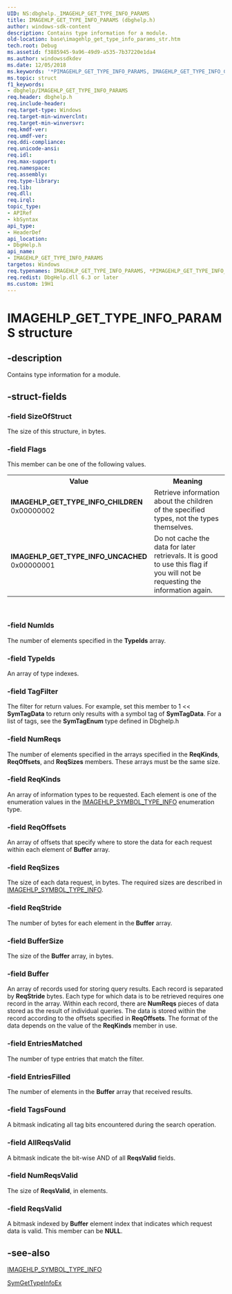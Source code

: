 ```yaml
---
UID: NS:dbghelp._IMAGEHLP_GET_TYPE_INFO_PARAMS
title: IMAGEHLP_GET_TYPE_INFO_PARAMS (dbghelp.h)
author: windows-sdk-content
description: Contains type information for a module.
old-location: base\imagehlp_get_type_info_params_str.htm
tech.root: Debug
ms.assetid: f3885945-9a96-49d9-a535-7b37220e1da4
ms.author: windowssdkdev
ms.date: 12/05/2018
ms.keywords: '*PIMAGEHLP_GET_TYPE_INFO_PARAMS, IMAGEHLP_GET_TYPE_INFO_CHILDREN, IMAGEHLP_GET_TYPE_INFO_PARAMS, IMAGEHLP_GET_TYPE_INFO_PARAMS structure, IMAGEHLP_GET_TYPE_INFO_UNCACHED, PIMAGEHLP_GET_TYPE_INFO_PARAMS, PIMAGEHLP_GET_TYPE_INFO_PARAMS structure pointer, _IMAGEHLP_GET_TYPE_INFO_PARAMS, base.imagehlp_get_type_info_params_str, dbghelp/IMAGEHLP_GET_TYPE_INFO_PARAMS, dbghelp/PIMAGEHLP_GET_TYPE_INFO_PARAMS'
ms.topic: struct
f1_keywords:
- dbghelp/IMAGEHLP_GET_TYPE_INFO_PARAMS
req.header: dbghelp.h
req.include-header: 
req.target-type: Windows
req.target-min-winverclnt: 
req.target-min-winversvr: 
req.kmdf-ver: 
req.umdf-ver: 
req.ddi-compliance: 
req.unicode-ansi: 
req.idl: 
req.max-support: 
req.namespace: 
req.assembly: 
req.type-library: 
req.lib: 
req.dll: 
req.irql: 
topic_type:
- APIRef
- kbSyntax
api_type:
- HeaderDef
api_location:
- DbgHelp.h
api_name:
- IMAGEHLP_GET_TYPE_INFO_PARAMS
targetos: Windows
req.typenames: IMAGEHLP_GET_TYPE_INFO_PARAMS, *PIMAGEHLP_GET_TYPE_INFO_PARAMS
req.redist: DbgHelp.dll 6.3 or later
ms.custom: 19H1
---
```


# IMAGEHLP_GET_TYPE_INFO_PARAMS structure


## -description


Contains type information for a module.


## -struct-fields




### -field SizeOfStruct

The size of this structure, in bytes.


### -field Flags

This member can be one of the following values.

<table>
<tr>
<th>Value</th>
<th>Meaning</th>
</tr>
<tr>
<td width="40%"><a id="IMAGEHLP_GET_TYPE_INFO_CHILDREN"></a><a id="imagehlp_get_type_info_children"></a><dl>
<dt><b>IMAGEHLP_GET_TYPE_INFO_CHILDREN</b></dt>
<dt>0x00000002</dt>
</dl>
</td>
<td width="60%">
Retrieve information about the children of the specified types, not the types themselves.

</td>
</tr>
<tr>
<td width="40%"><a id="IMAGEHLP_GET_TYPE_INFO_UNCACHED"></a><a id="imagehlp_get_type_info_uncached"></a><dl>
<dt><b>IMAGEHLP_GET_TYPE_INFO_UNCACHED</b></dt>
<dt>0x00000001</dt>
</dl>
</td>
<td width="60%">
Do not cache the data for later retrievals. It is good to use this flag if you will not be requesting the information again.

</td>
</tr>
</table>
 


### -field NumIds

The number of elements specified in the <b>TypeIds</b> array.


### -field TypeIds

An array of type indexes.


### -field TagFilter

The filter for return values. For example, set this member to 1 &lt;&lt; <b>SymTagData</b> to return only results with a symbol tag of <b>SymTagData</b>. For a list of tags, see the <b>SymTagEnum</b> type defined in Dbghelp.h


### -field NumReqs

The number of elements specified in the arrays specified in the <b>ReqKinds</b>, <b>ReqOffsets</b>, and <b>ReqSizes</b> members. These arrays must be the same size.


### -field ReqKinds

An array of information types to be requested. Each element is one of the enumeration values in the <a href="https://docs.microsoft.com/windows/desktop/api/dbghelp/ne-dbghelp-imagehlp_symbol_type_info">IMAGEHLP_SYMBOL_TYPE_INFO</a> enumeration type.


### -field ReqOffsets

An array of offsets that specify where to store the data for each request within each element of <b>Buffer</b> array.


### -field ReqSizes

The size of each data request, in bytes. The required sizes are described in <a href="https://docs.microsoft.com/windows/desktop/api/dbghelp/ne-dbghelp-imagehlp_symbol_type_info">IMAGEHLP_SYMBOL_TYPE_INFO</a>.


### -field ReqStride

The number of bytes for each element in the <b>Buffer</b> array.


### -field BufferSize

The size of the <b>Buffer</b> array, in bytes.


### -field Buffer

An array of records used for storing query results. Each record is separated by <b>ReqStride</b> bytes. Each type for which data is to be retrieved requires one record in the array. Within each record, there are <b>NumReqs</b> pieces of data stored as the result of individual queries. The data is stored within the record according to the offsets specified in <b>ReqOffsets</b>. The format of the data depends on the value of the <b>ReqKinds</b> member in use.


### -field EntriesMatched

The number of type entries that match the filter.


### -field EntriesFilled

The number of elements in the <b>Buffer</b> array that received results.


### -field TagsFound

A bitmask indicating all tag bits encountered during the search operation.


### -field AllReqsValid

A bitmask indicate the bit-wise AND of all <b>ReqsValid</b> fields.


### -field NumReqsValid

The size of <b>ReqsValid</b>, in elements.


### -field ReqsValid

A bitmask indexed by <b>Buffer</b> element index that indicates which request data is valid. This member can be <b>NULL</b>.


## -see-also




<a href="https://docs.microsoft.com/windows/desktop/api/dbghelp/ne-dbghelp-imagehlp_symbol_type_info">IMAGEHLP_SYMBOL_TYPE_INFO</a>



<a href="https://docs.microsoft.com/windows/desktop/api/dbghelp/nf-dbghelp-symgettypeinfoex">SymGetTypeInfoEx</a>
 

 

